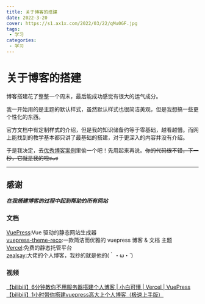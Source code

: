 ```yaml
---
title: 关于博客的搭建
date: 2022-3-20
cover: https://s1.ax1x.com/2022/03/22/qMu0GF.jpg
tags:
 - 学习
categories:
 - 学习
---
```

# 关于博客的搭建

博客搭建花了整整一个周末，最后能成功感觉有很大的运气成分。

我一开始用的是主题的默认样式，虽然默认样式也很简洁美观，但是我想搞一些更个性化的东西。

官方文档中有定制样式的介绍，但是我的知识储备约等于零基础，越看越懵。而网上能找到的教学基本都只讲了最基础的搭建，对于更深入的内容并没有介绍。

于是我决定，去[优秀博客案例](https://vuepress-theme-reco.recoluan.com/views/other/theme-example.html)里偷一个吧！先用起来再说。~~你的代码很不错，下一秒，它就是我的啦ಠᴗಠ~~

---


## 感谢
***在我搭建博客的过程中起到帮助的所有网站***

### 文档

[VuePress](https://v1.vuepress.vuejs.org/zh/):Vue 驱动的静态网站生成器<br>
[vuepress-theme-reco](https://vuepress-theme-reco.recoluan.com/):一款简洁而优雅的 vuepress 博客 & 文档 主题<br>
[Vercel](https://vercel.com/):免费的静态托管平台<br>
[zealsay](https://www.zealsay.com/):大佬的个人博客，我抄的就是他的(｀・ω・´)

### 视频
[【bilibili】6分钟教你不用服务器搭建个人博客 | 小白可懂 | Vercel | VuePress](https://www.bilibili.com/video/BV17Q4y1Y7LF?share_source=copy_web)<br>
[【bilibili】1小时带你搭建vuepress高大上个人博客（极速上手版）](https://www.bilibili.com/video/BV17t41177cr?share_source=copy_web)